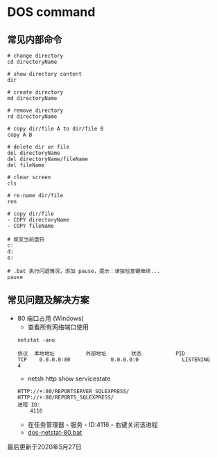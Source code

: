 # DOS command

## 常见内部命令

```shell script
# change directory 
cd directoryName

# show directory content
dir

# create directory
md directoryName

# remove directory
rd directoryName

# copy dir/file A to dir/file B
copy A B

# delete dir or file
del directoryName
del directoryName/fileName
del fileName

# clear screen
cls

# re-name dir/file
ren 

# copy dir/file
- COPY directoryName
- COPY fileName

# 改变当前盘符
c:
d:
e:

# .bat 执行闪退情况，添加 pause，提示：请按任意键继续...
pause
```

## 常见问题及解决方案
- 80 端口占用 (Windows)
    - 查看所有网络端口使用
    ```shell script
    netstat -ano
    
    协议  本地地址          外部地址        状态           PID
    TCP    0.0.0.0:80             0.0.0.0:0              LISTENING       4
    ``` 
    - netsh http show servicestate
    ```shell script
    HTTP://+:80/REPORTSERVER_SQLEXPRESS/
    HTTP://+:80/REPORTS_SQLEXPRESS/
    进程 ID:
        4116
    ```
    - 在任务管理器 - 服务 - ID:4116 - 右键关闭该进程
    - [dos-netstat-80.bat](https://github.com/gyx8899/yx-env/blob/master/dos-netstat-80.bat)


最后更新于2020年5月27日
